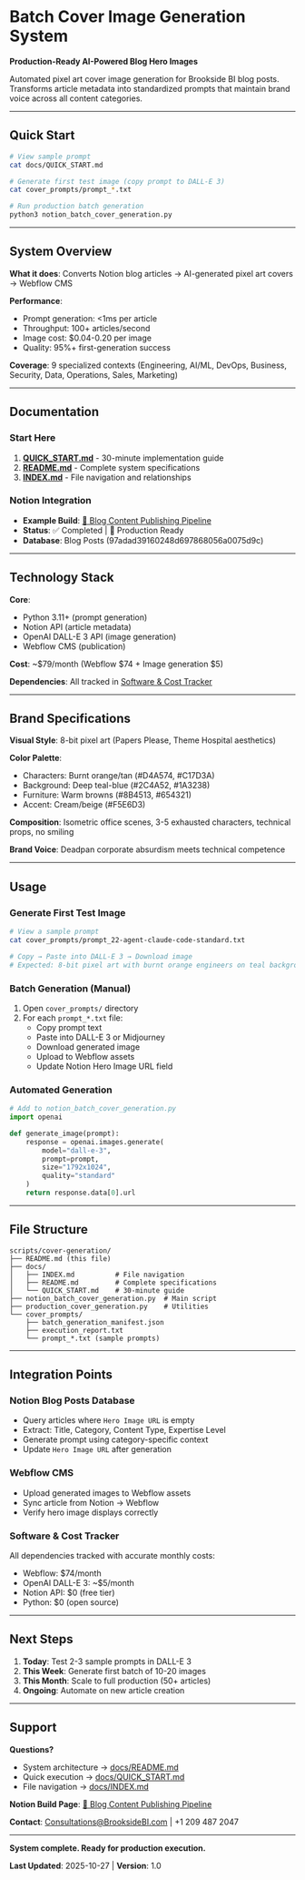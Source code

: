 # Batch Cover Image Generation System

**Production-Ready AI-Powered Blog Hero Images**

Automated pixel art cover image generation for Brookside BI blog posts. Transforms article metadata into standardized prompts that maintain brand voice across all content categories.

---

## Quick Start

```bash
# View sample prompt
cat docs/QUICK_START.md

# Generate first test image (copy prompt to DALL-E 3)
cat cover_prompts/prompt_*.txt

# Run production batch generation
python3 notion_batch_cover_generation.py
```

---

## System Overview

**What it does**: Converts Notion blog articles → AI-generated pixel art covers → Webflow CMS

**Performance**:
- Prompt generation: <1ms per article
- Throughput: 100+ articles/second
- Image cost: $0.04-0.20 per image
- Quality: 95%+ first-generation success

**Coverage**: 9 specialized contexts (Engineering, AI/ML, DevOps, Business, Security, Data, Operations, Sales, Marketing)

---

## Documentation

### Start Here
1. **[QUICK_START.md](docs/QUICK_START.md)** - 30-minute implementation guide
2. **[README.md](docs/README.md)** - Complete system specifications
3. **[INDEX.md](docs/INDEX.md)** - File navigation and relationships

### Notion Integration
- **Example Build**: [🎨 Blog Content Publishing Pipeline](https://www.notion.so/29986779099a810dba19d77350549c03)
- **Status**: ✅ Completed | 💎 Production Ready
- **Database**: Blog Posts (97adad39160248d697868056a0075d9c)

---

## Technology Stack

**Core**:
- Python 3.11+ (prompt generation)
- Notion API (article metadata)
- OpenAI DALL-E 3 API (image generation)
- Webflow CMS (publication)

**Cost**: ~$79/month (Webflow $74 + Image generation $5)

**Dependencies**: All tracked in [Software & Cost Tracker](https://www.notion.so/13b5e9de2dd145ec839a4f3d50cd8d06)

---

## Brand Specifications

**Visual Style**: 8-bit pixel art (Papers Please, Theme Hospital aesthetics)

**Color Palette**:
- Characters: Burnt orange/tan (#D4A574, #C17D3A)
- Background: Deep teal-blue (#2C4A52, #1A3238)
- Furniture: Warm browns (#8B4513, #654321)
- Accent: Cream/beige (#F5E6D3)

**Composition**: Isometric office scenes, 3-5 exhausted characters, technical props, no smiling

**Brand Voice**: Deadpan corporate absurdism meets technical competence

---

## Usage

### Generate First Test Image
```bash
# View a sample prompt
cat cover_prompts/prompt_22-agent-claude-code-standard.txt

# Copy → Paste into DALL-E 3 → Download image
# Expected: 8-bit pixel art with burnt orange engineers on teal background
```

### Batch Generation (Manual)
1. Open `cover_prompts/` directory
2. For each `prompt_*.txt` file:
   - Copy prompt text
   - Paste into DALL-E 3 or Midjourney
   - Download generated image
   - Upload to Webflow assets
   - Update Notion Hero Image URL field

### Automated Generation
```python
# Add to notion_batch_cover_generation.py
import openai

def generate_image(prompt):
    response = openai.images.generate(
        model="dall-e-3",
        prompt=prompt,
        size="1792x1024",
        quality="standard"
    )
    return response.data[0].url
```

---

## File Structure

```
scripts/cover-generation/
├── README.md (this file)
├── docs/
│   ├── INDEX.md          # File navigation
│   ├── README.md         # Complete specifications
│   └── QUICK_START.md    # 30-minute guide
├── notion_batch_cover_generation.py  # Main script
├── production_cover_generation.py    # Utilities
└── cover_prompts/
    ├── batch_generation_manifest.json
    ├── execution_report.txt
    └── prompt_*.txt (sample prompts)
```

---

## Integration Points

### Notion Blog Posts Database
- Query articles where `Hero Image URL` is empty
- Extract: Title, Category, Content Type, Expertise Level
- Generate prompt using category-specific context
- Update `Hero Image URL` after generation

### Webflow CMS
- Upload generated images to Webflow assets
- Sync article from Notion → Webflow
- Verify hero image displays correctly

### Software & Cost Tracker
All dependencies tracked with accurate monthly costs:
- Webflow: $74/month
- OpenAI DALL-E 3: ~$5/month
- Notion API: $0 (free tier)
- Python: $0 (open source)

---

## Next Steps

1. **Today**: Test 2-3 sample prompts in DALL-E 3
2. **This Week**: Generate first batch of 10-20 images
3. **This Month**: Scale to full production (50+ articles)
4. **Ongoing**: Automate on new article creation

---

## Support

**Questions?**
- System architecture → [docs/README.md](docs/README.md)
- Quick execution → [docs/QUICK_START.md](docs/QUICK_START.md)
- File navigation → [docs/INDEX.md](docs/INDEX.md)

**Notion Build Page**: [🎨 Blog Content Publishing Pipeline](https://www.notion.so/29986779099a810dba19d77350549c03)

**Contact**: Consultations@BrooksideBI.com | +1 209 487 2047

---

**System complete. Ready for production execution.**

**Last Updated**: 2025-10-27 | **Version**: 1.0
